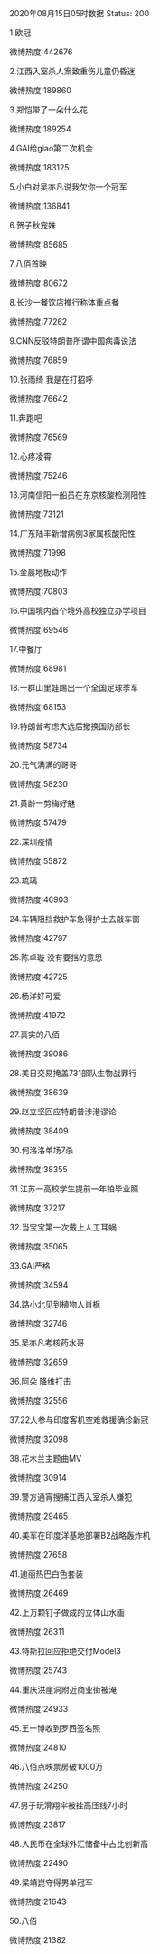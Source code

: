 2020年08月15日05时数据
Status: 200

1.欧冠

微博热度:442676

2.江西入室杀人案致重伤儿童仍昏迷

微博热度:189860

3.郑恺带了一朵什么花

微博热度:189254

4.GAI给giao第二次机会

微博热度:183125

5.小白对吴亦凡说我欠你一个冠军

微博热度:136841

6.贺子秋宠妹

微博热度:85685

7.八佰首映

微博热度:80672

8.长沙一餐饮店推行称体重点餐

微博热度:77262

9.CNN反驳特朗普所谓中国病毒说法

微博热度:76859

10.张雨绮 我是在打招呼

微博热度:76642

11.奔跑吧

微博热度:76569

12.心疼凌霄

微博热度:75246

13.河南信阳一船员在东京核酸检测阳性

微博热度:73121

14.广东陆丰新增病例3家属核酸阳性

微博热度:71998

15.金晨地板动作

微博热度:70803

16.中国境内首个境外高校独立办学项目

微博热度:69546

17.中餐厅

微博热度:68981

18.一群山里娃踢出一个全国足球季军

微博热度:68153

19.特朗普考虑大选后撤换国防部长

微博热度:58734

20.元气满满的哥哥

微博热度:58230

21.黄龄一剪梅好魅

微博热度:57479

22.深圳疫情

微博热度:55872

23.琉璃

微博热度:46903

24.车辆阻挡救护车急得护士去敲车窗

微博热度:42797

25.陈卓璇 没有要挡的意思

微博热度:42725

26.杨洋好可爱

微博热度:41972

27.真实的八佰

微博热度:39086

28.美日交易掩盖731部队生物战罪行

微博热度:38639

29.赵立坚回应特朗普涉港谬论

微博热度:38409

30.何洛洛单场7杀

微博热度:38355

31.江苏一高校学生提前一年拍毕业照

微博热度:37217

32.当宝宝第一次戴上人工耳蜗

微博热度:35065

33.GAI严格

微博热度:34594

34.路小北见到植物人肖枫

微博热度:32746

35.吴亦凡考核药水哥

微博热度:32659

36.阿朵 降维打击

微博热度:32556

37.22人参与印度客机空难救援确诊新冠

微博热度:32098

38.花木兰主题曲MV

微博热度:30914

39.警方通宵搜捕江西入室杀人嫌犯

微博热度:29465

40.美军在印度洋基地部署B2战略轰炸机

微博热度:27658

41.迪丽热巴白色套装

微博热度:26469

42.上万颗钉子做成的立体山水画

微博热度:26311

43.特斯拉回应拒绝交付Model3

微博热度:25743

44.重庆洪崖洞附近商业街被淹

微博热度:24933

45.王一博收到罗西签名照

微博热度:24810

46.八佰点映票房破1000万

微博热度:24250

47.男子玩滑翔伞被挂高压线7小时

微博热度:23817

48.人民币在全球外汇储备中占比创新高

微博热度:22490

49.梁靖崑夺得男单冠军

微博热度:21643

50.八佰

微博热度:21382

